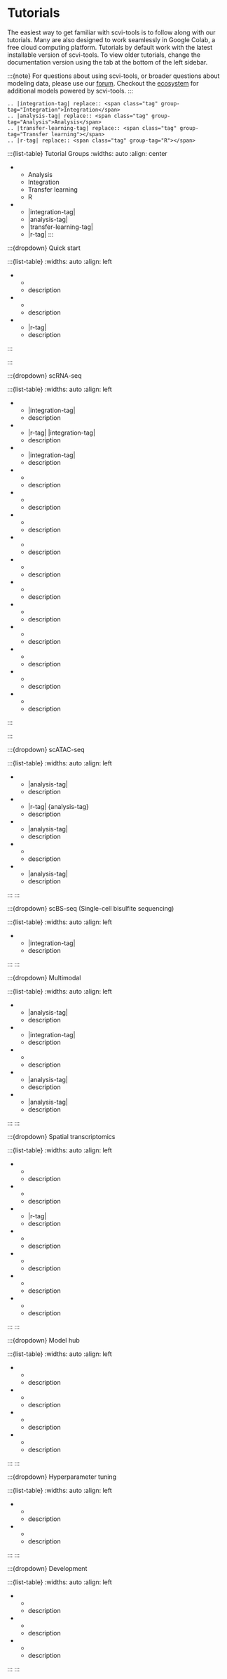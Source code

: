 # Tutorials

The easiest way to get familiar with scvi-tools is to follow along with our tutorials.
Many are also designed to work seamlessly in Google Colab, a free cloud computing platform.
Tutorials by default work with the latest installable version of scvi-tools. To view older tutorials,
change the documentation version using the tab at the bottom of the left sidebar.

:::{note}
For questions about using scvi-tools, or broader questions about modeling data, please use our [forum]. Checkout the [ecosystem] for additional models powered by scvi-tools.
:::

```{eval-rst}
.. |integration-tag| replace:: <span class="tag" group-tag="Integration">Integration</span>
.. |analysis-tag| replace:: <span class="tag" group-tag="Analysis">Analysis</span>
.. |transfer-learning-tag| replace:: <span class="tag" group-tag="Transfer learning"></span>
.. |r-tag| replace:: <span class="tag" group-tag="R"></span>
```

:::{list-table} Tutorial Groups
:widths: auto
:align: center

*   - Analysis
    - Integration
    - Transfer learning
    - R
*   - |integration-tag|
    - |analysis-tag|
    - |transfer-learning-tag|
    - |r-tag|
:::

<!--
<span class="tag" group-tag="Analysis"></span> Analysis Tutorials
<span class="tag" group-tag="Integration"></span> Integration Tutorials
<span class="tag" group-tag="Transfer earning"></span> Transfer learning Tutorials
<span class="tag" group-tag="R"></span> R Tutorials
-->

:::{dropdown} Quick start

:::{list-table}
:widths: auto
:align: left

*   - [](./notebooks/quick_start/api_overview)
    - description
*   - [](./notebooks/quick_start/data_loading)
    - description
*   - |r-tag| [](./notebooks/quick_start/python_in_R)
    - description

:::

:::

:::{dropdown} scRNA-seq

:::{list-table}
:widths: auto
:align: left

*   - |integration-tag| [](./notebooks/scrna/harmonization)
    - description
*   - |r-tag| |integration-tag| [](./notebooks/scrna/scvi_in_R)
    - description
*   - |integration-tag| [](./notebooks/scrna/tabula_muris)
    - description
*   - [](./notebooks/scrna/scarches_scvi_tools)
    - description
*   - [](./notebooks/scrna/query_hlca_knn)
    - description
*   - [](./notebooks/scrna/seed_labeling)
    - description
*   - [](./notebooks/scrna/linear_decoder)
    - description
*   - [](./notebooks/scrna/AutoZI_tutorial)
    - description
*   - [](./notebooks/scrna/cellassign_tutorial)
    - description
*   - [](./notebooks/scrna/amortized_lda)
    - description
*   - [](./notebooks/scrna/scVI_DE_worm)
    - description
*   - [](./notebooks/scrna/contrastiveVI_tutorial)
    - description
*   - [](./notebooks/scrna/scanvi_fix)
    - description
*   - [](./notebooks/scrna/MrVI_tutorial)
    - description

:::

:::

:::{dropdown} scATAC-seq

:::{list-table}
:widths: auto
:align: left

*   - |analysis-tag| [](./notebooks/atac/PeakVI)
    - description
*   - |r-tag| {analysis-tag} [](./notebooks/atac/peakvi_in_R)
    - description
*   - |analysis-tag| [](./notebooks/atac/scbasset)
    - description
*   - [](./notebooks/atac/scbasset_batch)
    - description
*   - |analysis-tag| [](./notebooks/atac/PoissonVI)
    - description

:::
:::

:::{dropdown} scBS-seq (Single-cell bisulfite sequencing)

:::{list-table}
:widths: auto
:align: left

*   - |integration-tag| [](notebooks/scbs/MethylVI_batch)
    - description

:::
:::

:::{dropdown} Multimodal

:::{list-table}
:widths: auto
:align: left

*   - |analysis-tag| [](./notebooks/multimodal/totalVI)
    - description
*   - |integration-tag| [](./notebooks/multimodal/cite_scrna_integration_w_totalVI)
    - description
*   - [](./notebooks/multimodal/totalVI_reference_mapping)
    - description
*   - |analysis-tag| [](./notebooks/multimodal/totalvi_in_R)
    - description
*   - |analysis-tag| [](./notebooks/multimodal/MultiVI_tutorial)
    - description

:::
:::

:::{dropdown} Spatial transcriptomics

:::{list-table}
:widths: auto
:align: left

*   - [](./notebooks/spatial/resolVI_tutorial)
    - description
*   - [](./notebooks/spatial/DestVI_tutorial)
    - description
*   - |r-tag| [](./notebooks/spatial/DestVI_in_R)
    - description
*   - [](./notebooks/spatial/gimvi_tutorial)
    - description
*   - [](./notebooks/spatial/tangram_scvi_tools)
    - description
*   - [](./notebooks/spatial/stereoscope_heart_LV_tutorial)
    - description
*   - [](./notebooks/spatial/cell2location_lymph_node_spatial_tutorial)
    - description

:::
:::

:::{dropdown} Model hub

:::{list-table}
:widths: auto
:align: left

*   - [](./notebooks/hub/cellxgene_census_model)
    - description
*   - [](./notebooks/hub/scvi_hub_intro_and_download)
    - description
*   - [](./notebooks/hub/scvi_hub_upload_and_large_files)
    - description
*   - [](./notebooks/hub/minification)
    - description

:::
:::

:::{dropdown} Hyperparameter tuning

:::{list-table}
:widths: auto
:align: left

*   - [](./notebooks/tuning/autotune_scvi)
    - description
*   - [](./notebooks/tuning/autotune_new_model)
    - description

:::
:::

:::{dropdown} Development

:::{list-table}
:widths: auto
:align: left

*   - [](./notebooks/dev/data_tutorial)
    - description
*   - [](./notebooks/dev/module_user_guide)
    - description
*   - [](./notebooks/dev/model_user_guide)
    - description

:::
:::

[forum]: https://discourse.scverse.org/
[ecosystem]: https://scvi-tools.org/ecosystem
